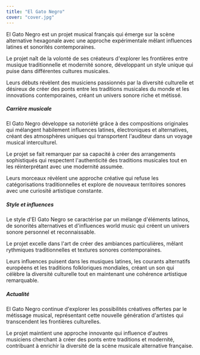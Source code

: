 ```yaml
---
title: "El Gato Negro"
cover: "cover.jpg"
---
```


El Gato Negro est un projet musical français qui émerge sur la scène alternative hexagonale avec une approche
expérimentale mêlant influences latines et sonorités contemporaines.

Le projet naît de la volonté de ses créateurs d'explorer les frontières entre musique traditionnelle et modernité
sonore, développant un style unique qui puise dans différentes cultures musicales.

Leurs débuts révèlent des musiciens passionnés par la diversité culturelle et désireux de créer des ponts entre les
traditions musicales du monde et les innovations contemporaines, créant un univers sonore riche et métissé.


##### Carrière musicale

El Gato Negro développe sa notoriété grâce à des compositions originales qui mélangent habilement influences latines,
électroniques et alternatives, créant des atmosphères uniques qui transportent l'auditeur dans un voyage musical
interculturel.

Le projet se fait remarquer par sa capacité à créer des arrangements sophistiqués qui respectent l'authenticité des
traditions musicales tout en les réinterprétant avec une modernité assumée.

Leurs morceaux révèlent une approche créative qui refuse les catégorisations traditionnelles et explore de nouveaux
territoires sonores avec une curiosité artistique constante.


##### Style et influences

Le style d'El Gato Negro se caractérise par un mélange d'éléments latinos, de sonorités alternatives et d'influences
world music qui créent un univers sonore personnel et reconnaissable.

Le projet excelle dans l'art de créer des ambiances particulières, mêlant rythmiques traditionnelles et textures sonores
contemporaines.

Leurs influences puisent dans les musiques latines, les courants alternatifs européens et les traditions folkloriques
mondiales, créant un son qui célèbre la diversité culturelle tout en maintenant une cohérence artistique remarquable.


##### Actualité

El Gato Negro continue d'explorer les possibilités créatives offertes par le métissage musical, représentant cette
nouvelle génération d'artistes qui transcendent les frontières culturelles.

Le projet maintient une approche innovante qui influence d'autres musiciens cherchant à créer des ponts entre traditions
et modernité, contribuant à enrichir la diversité de la scène musicale alternative française.
